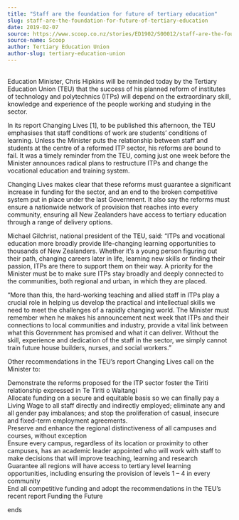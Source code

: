 ```yaml
---
title: "Staff are the foundation for future of tertiary education"
slug: staff-are-the-foundation-for-future-of-tertiary-education
date: 2019-02-07
source: https://www.scoop.co.nz/stories/ED1902/S00012/staff-are-the-foundation-for-future-of-tertiary-education.htm
source-name: Scoop
author: Tertiary Education Union
author-slug: tertiary-education-union
---
```


<p><br>Education Minister, Chris Hipkins will be reminded today
by the Tertiary Education Union (TEU) that the success of
his planned reform of institutes of technology and
polytechnics (ITPs) will depend on the extraordinary skill,
knowledge and experience of the people working and studying
in the sector.</p>

<p>In its report Changing Lives [1], to be
published this afternoon, the TEU emphasises that staff
conditions of work are students’ conditions of learning.
Unless the Minister puts the relationship between staff and
students at the centre of a reformed ITP sector, his reforms
are bound to fail. It was a timely reminder from the TEU,
coming just one week before the Minister announces radical
plans to restructure ITPs and change the vocational
education and training system.</p>

<p>Changing Lives makes clear
that these reforms must guarantee a significant increase in
funding for the sector, and an end to the broken competitive
system put in place under the last Government. It also say
the reforms must ensure a nationwide network of provision
that reaches into every community, ensuring all New
Zealanders have access to tertiary education through a range
of delivery options.</p>

<p>Michael Gilchrist, national president
of the TEU, said: “ITPs and vocational education more
broadly provide life-changing learning opportunities to
thousands of New Zealanders. Whether it’s a young person
figuring out their path, changing careers later in life,
learning new skills or finding their passion, ITPs are there
to support them on their way. A priority for the Minister
must be to make sure ITPs stay broadly and deeply connected
to the communities, both regional and urban, in which they
are placed.<p>

<p>“More than this, the hard-working teaching
and allied staff in ITPs play a crucial role in helping us
develop the practical and intellectual skills we need to
meet the challenges of a rapidly changing world. The
Minister must remember when he makes his announcement next
week that ITPs and their connections to local communities
and industry, provide a vital link between what this
Government has promised and what it can deliver. Without the
skill, experience and dedication of the staff in the sector,
we simply cannot train future house builders, nurses, and
social workers.”</p>

<p>Other recommendations in the TEU’s
report Changing Lives call on the Minister to:</p>

<p>Demonstrate
the reforms proposed for the ITP sector foster the Tiriti
relationship expressed in Te Tiriti o Waitangi<br>Allocate
funding on a secure and equitable basis so we can finally
pay a Living Wage to all staff directly and indirectly
employed; eliminate any and all gender pay imbalances; and
stop the proliferation of casual, insecure and fixed-term
employment agreements.<br>Preserve and enhance the regional
distinctiveness of all campuses and courses, without
exception<br>Ensure every campus, regardless of its location
or proximity to other campuses, has an academic leader
appointed who will work with staff to make decisions that
will improve teaching, learning and research<br>Guarantee
all regions will have access to tertiary level learning
opportunities, including ensuring the provision of levels 1
– 4 in every community<br>End all competitive funding and
adopt the recommendations in the TEU’s recent report
Funding the
Future</p>

<p>ends<p>

<p></p>